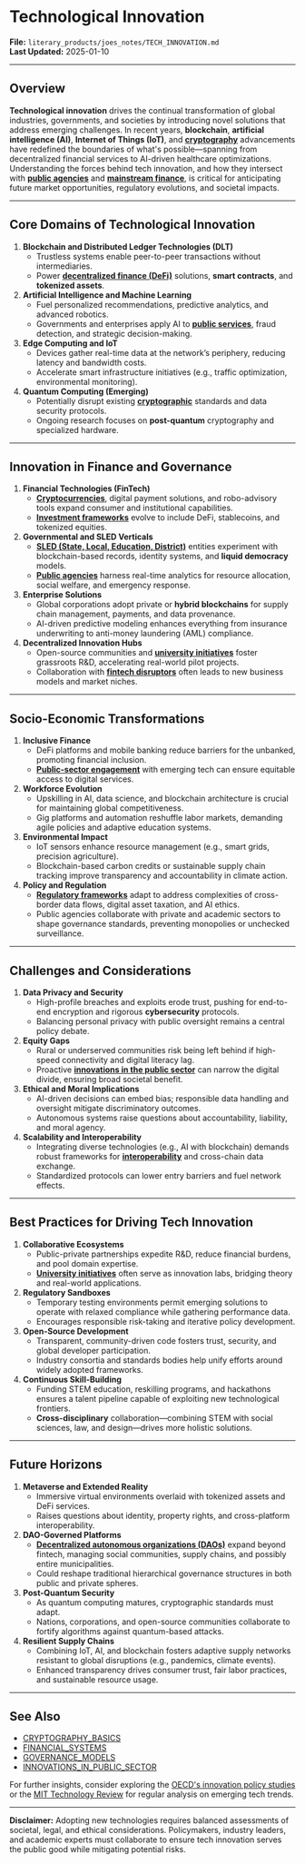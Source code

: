 # Technological Innovation

**File:** `literary_products/joes_notes/TECH_INNOVATION.md`\
**Last Updated:** 2025-01-10

***

## Overview

**Technological innovation** drives the continual transformation of global industries, governments, and societies by introducing novel solutions that address emerging challenges. In recent years, **blockchain**, **artificial intelligence (AI)**, **Internet of Things (IoT)**, and [**cryptography**](../crypto/cryptography_basics.md) advancements have redefined the boundaries of what's possible—spanning from decentralized financial services to AI-driven healthcare optimizations. Understanding the forces behind tech innovation, and how they intersect with [**public agencies**](../misc/public_agencies.md) and [**mainstream finance**](../MAINSTREAM_FINANCE.md), is critical for anticipating future market opportunities, regulatory evolutions, and societal impacts.

***

## Core Domains of Technological Innovation

1. **Blockchain and Distributed Ledger Technologies (DLT)**
   * Trustless systems enable peer-to-peer transactions without intermediaries.
   * Power [**decentralized finance (DeFi)**](../crypto/defi_intro.md) solutions, **smart contracts**, and **tokenized assets**.
2. **Artificial Intelligence and Machine Learning**
   * Fuel personalized recommendations, predictive analytics, and advanced robotics.
   * Governments and enterprises apply AI to [**public services**](../misc/public_services.md), fraud detection, and strategic decision-making.
3. **Edge Computing and IoT**
   * Devices gather real-time data at the network’s periphery, reducing latency and bandwidth costs.
   * Accelerate smart infrastructure initiatives (e.g., traffic optimization, environmental monitoring).
4. **Quantum Computing (Emerging)**
   * Potentially disrupt existing [**cryptographic**](../crypto/cryptography_basics.md) standards and data security protocols.
   * Ongoing research focuses on **post-quantum** cryptography and specialized hardware.

***

## Innovation in Finance and Governance

1. **Financial Technologies (FinTech)**
   * [**Cryptocurrencies**](../crypto/cryptocurrencies.md), digital payment solutions, and robo-advisory tools expand consumer and institutional capabilities.
   * [**Investment frameworks**](financial_institutions.md) evolve to include DeFi, stablecoins, and tokenized equities.
2. **Governmental and SLED Verticals**
   * [**SLED (State, Local, Education, District)**](../misc/sled_vertices.md) entities experiment with blockchain-based records, identity systems, and **liquid democracy** models.
   * [**Public agencies**](../misc/public_agencies.md) harness real-time analytics for resource allocation, social welfare, and emergency response.
3. **Enterprise Solutions**
   * Global corporations adopt private or **hybrid blockchains** for supply chain management, payments, and data provenance.
   * AI-driven predictive modeling enhances everything from insurance underwriting to anti-money laundering (AML) compliance.
4. **Decentralized Innovation Hubs**
   * Open-source communities and [**university initiatives**](../misc/university_initiatives.md) foster grassroots R\&D, accelerating real-world pilot projects.
   * Collaboration with [**fintech disruptors**](../FINTECH_INNOVATORS.md) often leads to new business models and market niches.

***

## Socio-Economic Transformations

1. **Inclusive Finance**
   * DeFi platforms and mobile banking reduce barriers for the unbanked, promoting financial inclusion.
   * [**Public-sector engagement**](../governance/public_sector_engagement.md) with emerging tech can ensure equitable access to digital services.
2. **Workforce Evolution**
   * Upskilling in AI, data science, and blockchain architecture is crucial for maintaining global competitiveness.
   * Gig platforms and automation reshuffle labor markets, demanding agile policies and adaptive education systems.
3. **Environmental Impact**
   * IoT sensors enhance resource management (e.g., smart grids, precision agriculture).
   * Blockchain-based carbon credits or sustainable supply chain tracking improve transparency and accountability in climate action.
4. **Policy and Regulation**
   * [**Regulatory frameworks**](../governance/regulatory_frameworks.md) adapt to address complexities of cross-border data flows, digital asset taxation, and AI ethics.
   * Public agencies collaborate with private and academic sectors to shape governance standards, preventing monopolies or unchecked surveillance.

***

## Challenges and Considerations

1. **Data Privacy and Security**
   * High-profile breaches and exploits erode trust, pushing for end-to-end encryption and rigorous **cybersecurity** protocols.
   * Balancing personal privacy with public oversight remains a central policy debate.
2. **Equity Gaps**
   * Rural or underserved communities risk being left behind if high-speed connectivity and digital literacy lag.
   * Proactive [**innovations in the public sector**](innovations_in_public_sector.md) can narrow the digital divide, ensuring broad societal benefit.
3. **Ethical and Moral Implications**
   * AI-driven decisions can embed bias; responsible data handling and oversight mitigate discriminatory outcomes.
   * Autonomous systems raise questions about accountability, liability, and moral agency.
4. **Scalability and Interoperability**
   * Integrating diverse technologies (e.g., AI with blockchain) demands robust frameworks for [**interoperability**](../BLOCKCHAIN_INTEROPERABILITY.md) and cross-chain data exchange.
   * Standardized protocols can lower entry barriers and fuel network effects.

***

## Best Practices for Driving Tech Innovation

1. **Collaborative Ecosystems**
   * Public-private partnerships expedite R\&D, reduce financial burdens, and pool domain expertise.
   * [**University initiatives**](../misc/university_initiatives.md) often serve as innovation labs, bridging theory and real-world applications.
2. **Regulatory Sandboxes**
   * Temporary testing environments permit emerging solutions to operate with relaxed compliance while gathering performance data.
   * Encourages responsible risk-taking and iterative policy development.
3. **Open-Source Development**
   * Transparent, community-driven code fosters trust, security, and global developer participation.
   * Industry consortia and standards bodies help unify efforts around widely adopted frameworks.
4. **Continuous Skill-Building**
   * Funding STEM education, reskilling programs, and hackathons ensures a talent pipeline capable of exploiting new technological frontiers.
   * **Cross-disciplinary** collaboration—combining STEM with social sciences, law, and design—drives more holistic solutions.

***

## Future Horizons

1. **Metaverse and Extended Reality**
   * Immersive virtual environments overlaid with tokenized assets and DeFi services.
   * Raises questions about identity, property rights, and cross-platform interoperability.
2. **DAO-Governed Platforms**
   * [**Decentralized autonomous organizations (DAOs)**](../ai/governance_models.md#decentralized-autonomous-organizations-daos) expand beyond fintech, managing social communities, supply chains, and possibly entire municipalities.
   * Could reshape traditional hierarchical governance structures in both public and private spheres.
3. **Post-Quantum Security**
   * As quantum computing matures, cryptographic standards must adapt.
   * Nations, corporations, and open-source communities collaborate to fortify algorithms against quantum-based attacks.
4. **Resilient Supply Chains**
   * Combining IoT, AI, and blockchain fosters adaptive supply networks resistant to global disruptions (e.g., pandemics, climate events).
   * Enhanced transparency drives consumer trust, fair labor practices, and sustainable resource usage.

***

## See Also

* [CRYPTOGRAPHY\_BASICS](../crypto/cryptography_basics.md)
* [FINANCIAL\_SYSTEMS](financial_systems.md)
* [GOVERNANCE\_MODELS](../ai/governance_models.md)
* [INNOVATIONS\_IN\_PUBLIC\_SECTOR](innovations_in_public_sector.md)

For further insights, consider exploring the [OECD's innovation policy studies](https://www.oecd.org/innovation/) or the [MIT Technology Review](https://www.technologyreview.com/) for regular analysis on emerging tech trends.

***

**Disclaimer:** Adopting new technologies requires balanced assessments of societal, legal, and ethical considerations. Policymakers, industry leaders, and academic experts must collaborate to ensure tech innovation serves the public good while mitigating potential risks.
